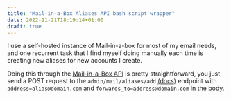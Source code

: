 ```yaml
---
title: "Mail-in-a-Box Aliases API bash script wrapper"
date: 2022-11-21T18:19:14+01:00
draft: true
---
```


I use a self-hosted instance of Mail-in-a-box for most of my email needs, and 
one recurrent task that I find myself doing manually each time is creating new
aliases for new accounts I create.

Doing this through the [Mail-in-a-Box API](https://mailinabox.email/api-docs.html) is pretty straightforward, you just send
a POST request to the `admin/mail/aliases/add` [(docs)](https://mailinabox.email/api-docs.html#operation/upsertMailAlias) endpoint with `address=alias@domain.com` and `forwards_to=address@domain.com` in the body.




